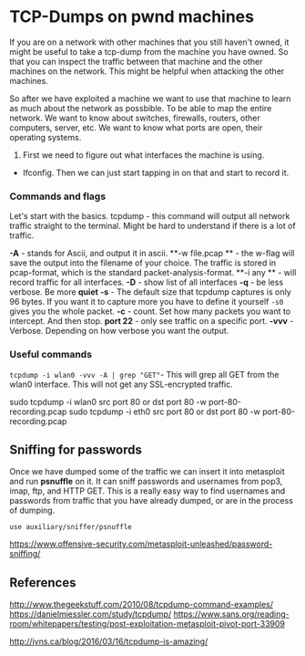 # TCP-Dumps on pwnd machines

If you are on a network with other machines that you still haven't owned, it might be useful to take a tcp-dump from the machine you have owned. So that you can inspect the traffic between that machine and the other machines on the network. This might be helpful when attacking the other machines.

So after we have exploited a machine we want to use that machine to learn as much about the network as possbible. To be able to map the entire network. We want to know about switches, firewalls, routers, other computers, server, etc. We want to know what ports are open, their operating systems.

1. First we need to figure out what interfaces the machine is using.
- Ifconfig. Then we can just start tapping in on that and start to record it.

### Commands and flags
Let's start with the basics.
tcpdump - this command will output all network traffic straight to the terminal. Might be hard to understand if there is a lot of traffic.

**-A** - stands for Ascii, and output it in ascii.
**-w file.pcap ** - the w-flag will save the output into the filename of your choice. The traffic is stored in pcap-format, which is the standard packet-analysis-format. 
**-i any ** - will record traffic for all interfaces.
**-D** - show list of all interfaces
**-q** - be less verbose. Be more **quiet**
**-s** - The default size that tcpdump captures is only 96 bytes. If you want it to capture more you have to define it yourself `-s0` gives you the whole packet.
**-c** - count. Set how many packets you want to intercept. And then stop.
**port 22** - only see traffic on a specific port.
**-vvv** - Verbose. Depending on how verbose you want the output. 

### Useful commands


`tcpdump -i wlan0 -vvv -A | grep "GET"`- This will grep all GET from the wlan0 interface.
This will not get any SSL-encrypted traffic.

sudo tcpdump -i wlan0 src port 80 or dst port 80 -w port-80-recording.pcap
sudo tcpdump -i eth0 src port 80 or dst port 80 -w port-80-recording.pcap


## Sniffing for passwords

Once we have dumped some of the traffic we can insert it into metasploit and run **psnuffle** on it. It can sniff passwords and usernames from pop3, imap, ftp, and HTTP GET. This is a really easy way to find usernames and passwords from traffic that you have already dumped, or are in the process of dumping.

```
use auxiliary/sniffer/psnuffle
```

https://www.offensive-security.com/metasploit-unleashed/password-sniffing/


## References


http://www.thegeekstuff.com/2010/08/tcpdump-command-examples/
https://danielmiessler.com/study/tcpdump/
https://www.sans.org/reading-room/whitepapers/testing/post-exploitation-metasploit-pivot-port-33909

http://jvns.ca/blog/2016/03/16/tcpdump-is-amazing/
